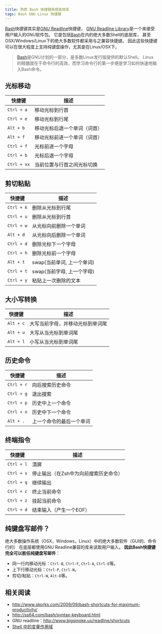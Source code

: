 ```yaml
---
title: 熟悉 Bash 快捷键来提高效率
tags: Bash GNU Linux 快捷键
---
```


[Bash][bash]快捷键其实是[GNU Readline][readline]快捷键，
[GNU Readline Library][readline]是一个来接受用户输入的GNU软件包。
它是包括[Bash][bash]在内的绝大多数Shell的底层库，
甚至OSX/Windows/Linux下的绝大多数软件都采用与之兼容快捷键。
因此这些快捷键可以在很大程度上支持纯键盘操作，尤其是在Linux/OSX下。

> [Bash][bash]是GNU计划的一部分，是多数Linux发行版提供的默认Shell。
> Linux的精髓就在于命令行的高效，而学习命令行的第一步便是学习如何快速地输入Bash命令。

<!--more-->

## 光标移动

快捷键 | 描述
--- | ---
`Ctrl + a` | 移动光标到行首
`Ctrl + e` | 移动光标到行尾
`Alt + b`  | 移动光标后退一个单词（词首）
`Alt + f`  | 移动光标前进一个单词（词首）
`Ctrl + f` | 光标前进一个字母
`Ctrl + b` | 光标后退一个字母
`Ctrl + xx`| 当前位置与行首之间光标切换

## 剪切粘贴

快捷键 | 描述
--- | ---
`Ctrl + k` | 删除从光标到行尾
`Ctrl + u` | 删除从光标到行首
`Ctrl + w` | 从光标向前删除一个单词
`Alt + d`  | 从光标向后删除一个单词
`Ctrl + d` | 删除光标下一个字母
`Ctrl + h` | 删除光标前一个字母
`Alt + t`  | swap(当前单词, 上一个单词)
`Ctrl + t` | swap(当前字母, 上一个字母)
`Ctrl + y` | 粘贴上一次删除的文本

## 大小写转换

快捷键 | 描述
--- | ---
`Alt + c` | 大写当前字母，并移动光标到单词尾
`Alt + u` | 大写从当光标到单词尾
`Alt + l` | 小写从当光标到单词尾

## 历史命令

快捷键 | 描述
--- | ---
`Ctrl + r` | 向后搜索历史命令
`Ctrl + g` | 退出搜索
`Ctrl + p` | 历史中上一个命令
`Ctrl + n` | 历史中下一个命令
`Alt + .`  | 上一个命令的最后一个单词

## 终端指令

快捷键 | 描述
--- | ---
`Ctrl + l` | 清屏
`Ctrl + s` | 停止输出（在Zsh中为向前搜索历史命令）
`Ctrl + q` | 继续输出
`Ctrl + c` | 终止当前命令
`Ctrl + z` | 挂起当前命令
`Ctrl + d` | 结束输入（产生一个EOF）

## 纯键盘写邮件？

绝大多数操作系统（OSX，Windows，Linux）中的绝大多数软件（GUI的、命令行的）
在底层都使用GNU Readline兼容的库来读取用户输入。
**因此Bash快捷键完全可以胜任纯键盘写邮件**：

* 同一行内移动光标：`Ctrl-B`, `Ctrl-F`, `Ctrl-A`, `Ctrl-E`等。
* 上下行移动光标：`Ctrl-P`, `Ctrl-N`。
* 剪切/粘贴：`Ctrl-W`, `Alt-D`等。

## 相关阅读

* <http://www.skorks.com/2009/09/bash-shortcuts-for-maximum-productivity/>
* <http://ss64.com/bash/syntax-keyboard.html>
* GNU readline：<http://www.bigsmoke.us/readline/shortcuts>
* [Shell 中的变量作用域](/2017/04/03/shell-variable-scope.html)

[bash]: http://www.gnu.org/software/bash/
[readline]: http://tiswww.case.edu/php/chet/readline/rltop.html
